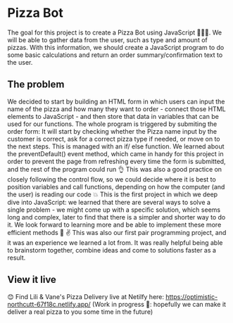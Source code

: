 # Pizza Bot

The goal for this project is to create a Pizza Bot using JavaScript 🍕👩‍💻. We will be able to gather data from the user, such as type and amount of pizzas. With this information, we should create a JavaScript program to do some basic calculations and return an order summary/confirmation text to the user.

## The problem

We decided to start by building an HTML form in which users can input the name of the pizza and how many they want to order - connect those HTML elements to JavaScript - and then store that data in variables that can be used for our functions.
The whole program is triggered by submiting the order form: It will start by checking whether the Pizza name input by the customer is correct, ask for a correct pizza type if needed, or move on to the next steps. This is managed with an if/ else function.
We learned about the preventDefault() event method, which came in handy for this project in order to prevent the page from refreshing every time the form is submitted, and the rest of the program could run 👌
This was also a good practice on closely following the control flow, so we could decide where it is best to position variables and call functions, depending on how the computer (and the user) is reading our code 💥
This is the first project in which we deep dive into JavaScript: we learned that there are several ways to solve a single problem - we might come up with a specific solution, which seems long and complex, later to find that there is a simpler and shorter way to do it. We look forward to learning more and be able to implement these more efficient methods 💪
✌ This was also our first pair programming project, and it was an experience we learned a lot from. It was really helpful being able to brainstorm together, combine ideas and come to solutions faster as a result.

## View it live

😊 Find Lili & Vane's Pizza Delivery live at Netilfy here: https://optimistic-northcutt-67f18c.netlify.app/ (Work in progress 🔨: hopefully we can make it deliver a real pizza to you some time in the future)
